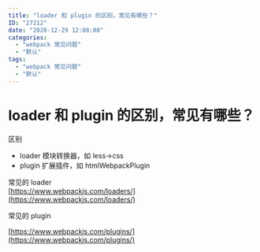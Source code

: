 ```yaml
---
title: "loader 和 plugin 的区别，常见有哪些？"
ID: "27212"
date: "2020-12-29 12:08:00"
categories: 
  - "webpack 常见问题"
  - "默认"
tags: 
  - "webpack 常见问题"
  - "默认"
---
```


# loader 和 plugin 的区别，常见有哪些？

区别

- loader 模块转换器，如 less->css
- plugin 扩展插件，如 htmlWebpackPlugin

常见的 loader  
[https://www.webpackjs.com/loaders/](https://www.webpackjs.com/loaders/)

常见的 plugin

[https://www.webpackjs.com/plugins/](https://www.webpackjs.com/plugins/)
